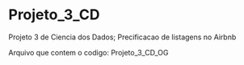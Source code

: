 # Projeto_3_CD
Projeto 3 de Ciencia dos Dados; Precificacao de listagens no Airbnb

Arquivo que contem o codigo: Projeto_3_CD_OG
